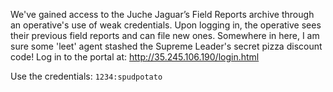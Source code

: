 We've gained access to the Juche Jaguar’s Field Reports archive through an operative's use of weak credentials. Upon logging in, the operative sees their previous field reports and can file new ones. Somewhere in here, I am sure some 'leet' agent stashed the Supreme Leader's secret pizza discount code!
Log in to the portal at: http://35.245.106.190/login.html

Use the credentials: `1234:spudpotato`

